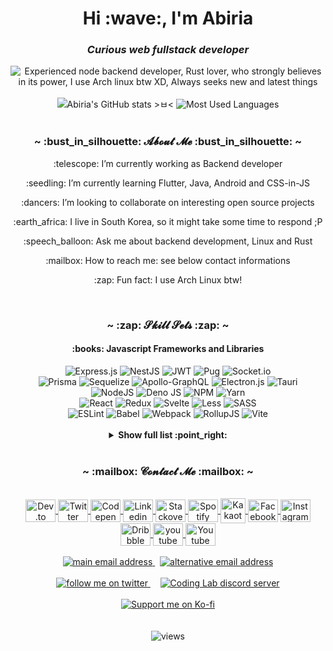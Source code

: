 <h1 align="center">Hi :wave:, I'm Abiria</h1>
<h3 align="center"><em>Curious web fullstack developer</em></h3>
<div align="center">
    <img
        src="https://readme-typing-svg.herokuapp.com?font=Fira+Code&pause=1000&center=true&width=550&lines=Experienced+node+backend+developer;Rust+lover%2C+who+strongly+believes+in+its+power;I+use+Arch+linux+btw+XD;Always+seeks+new+and+latest+things"
        alt="Experienced node backend developer, Rust lover, who strongly believes in its power, I use Arch linux btw XD, Always seeks new and latest things"
    />
</div>
<br />
<div align="center">
    <picture>
        <!-- prettier-ignore-attribute -->
        <source
            media="(prefers-color-scheme: dark)"
            srcset="https://github-readme-stats.vercel.app/api?username=abiriadev&title_color=9e76df&text_color=b6c1ce&icon_color=ac89e3&bg_color=00000000&hide_border=true&show_icons=true&include_all_commits=true&count_private=true&custom_title=Abiria%27s%20GitHub%20stats%20%3E%E3%85%82%3C&card_width=400"
        />
        <!-- prettier-ignore-attribute -->
        <source
            media="(prefers-color-scheme: light)"
            srcset="https://github-readme-stats.vercel.app/api?username=abiriadev&title_color=9062da&icon_color=9e76df&bg_color=00000000&hide_border=true&show_icons=true&include_all_commits=true&count_private=true&custom_title=Abiria%27s%20GitHub%20stats%20%3E%E3%85%82%3C&card_width=400"
        />
        <!-- prettier-ignore-attribute -->
        <img
            alt="Abiria's GitHub stats >ㅂ<"
            src="https://github-readme-stats.vercel.app/api?username=abiriadev&title_color=9062da&icon_color=9e76df&bg_color=00000000&hide_border=true&show_icons=true&include_all_commits=true&count_private=true&custom_title=Abiria%27s%20GitHub%20stats%20%3E%E3%85%82%3C&card_width=400"
        />
    </picture>
    <picture>
        <!-- prettier-ignore-attribute -->
        <source
            media="(prefers-color-scheme: dark)"
            srcset="https://github-readme-stats.vercel.app/api/top-langs/?username=abiriadev&title_color=9e76df&text_color=b6c1ce&icon_color=ac89e3&bg_color=00000000&hide_border=true&langs_count=10&layout=compact"
        />
        <!-- prettier-ignore-attribute -->
        <source
            media="(prefers-color-scheme: light)"
            srcset="https://github-readme-stats.vercel.app/api/top-langs/?username=abiriadev&title_color=9062da&icon_color=9e76df&bg_color=00000000&hide_border=true&langs_count=10&layout=compact"
        />
        <!-- prettier-ignore-attribute -->
        <img
            alt="Most Used Languages"
            src="https://github-readme-stats.vercel.app/api/top-langs/?username=abiriadev&title_color=9062da&icon_color=9e76df&bg_color=00000000&hide_border=true&langs_count=10&layout=compact"
        />
    </picture>
</div>
<br />
<h3 align="center">~ :bust_in_silhouette: 𝓐𝓫𝓸𝓾𝓽 𝓜𝓮 :bust_in_silhouette: ~</h3>
<p align="center">:telescope: I’m currently working as Backend developer</p>
<p align="center">
    :seedling: I’m currently learning Flutter, Java, Android and CSS-in-JS
</p>
<p align="center">
    :dancers: I’m looking to collaborate on interesting open source projects
</p>
<p align="center">
    :earth_africa: I live in South Korea, so it might take some time to respond
    ;P
</p>
<p align="center">
    :speech_balloon: Ask me about backend development, Linux and Rust
</p>
<p align="center">:mailbox: How to reach me: see below contact informations</p>
<p align="center">:zap: Fun fact: I use Arch Linux btw!</p>
<br />
<h3 align="center">~ :zap: 𝓢𝓴𝓲𝓵𝓵 𝓢𝓮𝓽𝓼 :zap: ~</h3>
<h4 align="center">:books: Javascript Frameworks and Libraries</h4>
<div align="center">
    <img
        src="https://img.shields.io/badge/express.js-%23404d59.svg?style=for-the-badge&logo=express&logoColor=%2361DAFB"
        alt="Express.js"
    />
    <img
        src="https://img.shields.io/badge/nestjs-%23E0234E.svg?style=for-the-badge&logo=nestjs&logoColor=white"
        alt="NestJS"
    />
    <img
        src="https://img.shields.io/badge/JWT-black?style=for-the-badge&logo=JSON%20web%20tokens"
        alt="JWT"
    />
    <img
        src="https://img.shields.io/badge/Pug-FFF?style=for-the-badge&logo=pug&logoColor=A86454"
        alt="Pug"
    />
    <img
        src="https://img.shields.io/badge/Socket.io-black?style=for-the-badge&logo=socket.io&badgeColor=010101"
        alt="Socket.io"
    />
    <br />
    <img
        src="https://img.shields.io/badge/Prisma-3982CE?style=for-the-badge&logo=Prisma&logoColor=white"
        alt="Prisma"
    />
    <img
        src="https://img.shields.io/badge/Sequelize-52B0E7?style=for-the-badge&logo=Sequelize&logoColor=white"
        alt="Sequelize"
    />
    <img
        src="https://img.shields.io/badge/-ApolloGraphQL-311C87?style=for-the-badge&logo=apollo-graphql"
        alt="Apollo-GraphQL"
    />
    <img
        src="https://img.shields.io/badge/Electron-191970?style=for-the-badge&logo=Electron&logoColor=white"
        alt="Electron.js"
    />
    <img
        src="https://img.shields.io/badge/tauri-%2324C8DB.svg?style=for-the-badge&logo=tauri&logoColor=%23FFFFFF"
        alt="Tauri"
    />
    <br />
    <img
        src="https://img.shields.io/badge/node.js-6DA55F?style=for-the-badge&logo=node.js&logoColor=white"
        alt="NodeJS"
    />
    <img
        src="https://img.shields.io/badge/deno%20js-000000?style=for-the-badge&logo=deno&logoColor=white"
        alt="Deno JS"
    />
    <img
        src="https://img.shields.io/badge/NPM-%23000000.svg?style=for-the-badge&logo=npm&logoColor=white"
        alt="NPM"
    />
    <img
        src="https://img.shields.io/badge/yarn-%232C8EBB.svg?style=for-the-badge&logo=yarn&logoColor=white"
        alt="Yarn"
    />
    <br />
    <img
        src="https://img.shields.io/badge/react-%2320232a.svg?style=for-the-badge&logo=react&logoColor=%2361DAFB"
        alt="React"
    />
    <img
        src="https://img.shields.io/badge/redux-%23593d88.svg?style=for-the-badge&logo=redux&logoColor=white"
        alt="Redux"
    />
    <img
        src="https://img.shields.io/badge/svelte-%23f1413d.svg?style=for-the-badge&logo=svelte&logoColor=white"
        alt="Svelte"
    />
    <img
        src="https://img.shields.io/badge/less-2B4C80?style=for-the-badge&logo=less&logoColor=white"
        alt="Less"
    />
    <img
        src="https://img.shields.io/badge/SASS-hotpink.svg?style=for-the-badge&logo=SASS&logoColor=white"
        alt="SASS"
    />
    <br />
    <img
        src="https://img.shields.io/badge/ESLint-4B3263?style=for-the-badge&logo=eslint&logoColor=white"
        alt="ESLint"
    />
    <img
        src="https://img.shields.io/badge/Babel-F9DC3e?style=for-the-badge&logo=babel&logoColor=black"
        alt="Babel"
    />
    <img
        src="https://img.shields.io/badge/webpack-%238DD6F9.svg?style=for-the-badge&logo=webpack&logoColor=black"
        alt="Webpack"
    />
    <img
        src="https://img.shields.io/badge/RollupJS-ef3335?style=for-the-badge&logo=rollup.js&logoColor=white"
        alt="RollupJS"
    />
    <img
        src="https://img.shields.io/badge/vite-%23646CFF.svg?style=for-the-badge&logo=vite&logoColor=white"
        alt="Vite"
    />
</div>
<br />
<details>
    <summary align="center"><b>Show full list :point_right:</b></summary>
    <h4 align="center">:floppy_disk: Databases</h4>
    <div align="center">
        <img
            src="https://img.shields.io/badge/mysql-%2300f.svg?style=for-the-badge&logo=mysql&logoColor=white"
            alt="MySQL"
        />
        <img
            src="https://img.shields.io/badge/sqlite-%2307405e.svg?style=for-the-badge&logo=sqlite&logoColor=white"
            alt="SQLite"
        />
        <img
            src="https://img.shields.io/badge/MongoDB-%234ea94b.svg?style=for-the-badge&logo=mongodb&logoColor=white"
            alt="MongoDB"
        />
        <br />
        <img
            src="https://img.shields.io/badge/postgres-%23316192.svg?style=for-the-badge&logo=postgresql&logoColor=white"
            alt="Postgres"
        />
        <img
            src="https://img.shields.io/badge/redis-%23DD0031.svg?style=for-the-badge&logo=redis&logoColor=white"
            alt="Redis"
        />
        <img
            src="https://img.shields.io/badge/MariaDB-003545?style=for-the-badge&logo=mariadb&logoColor=white"
            alt="MariaDB"
        />
    </div>
    <h4 align="center">:test_tube: Testing</h4>
    <div align="center">
        <img
            src="https://img.shields.io/badge/jasmine-%238A4182.svg?style=for-the-badge&logo=jasmine&logoColor=white"
            alt="Jasmine"
        />
        <img
            src="https://img.shields.io/badge/-jest-%23C21325?style=for-the-badge&logo=jest&logoColor=white"
            alt="Jest"
        />
        <img
            src="https://img.shields.io/badge/-mocha-%238D6748?style=for-the-badge&logo=mocha&logoColor=white"
            alt="Mocha"
        />
        <img
            src="https://img.shields.io/badge/-selenium-%43B02A?style=for-the-badge&logo=selenium&logoColor=white"
            alt="Selenium"
        />
        <br />
        <img
            src="https://img.shields.io/badge/-TestingLibrary-%23E33332?style=for-the-badge&logo=testing-library&logoColor=white"
            alt="Testing-Library"
        />
        <img
            src="https://img.shields.io/badge/Insomnia-black?style=for-the-badge&logo=insomnia&logoColor=5849BE"
            alt="Insomnia"
        />
        <img
            src="https://img.shields.io/badge/Postman-FF6C37?style=for-the-badge&logo=postman&logoColor=white"
            alt="Postman"
        />
    </div>
    <h4 align="center">:clipboard: Languages</h4>
    <div align="center">
        <img
            src="https://img.shields.io/badge/c-%2300599C.svg?style=for-the-badge&logo=c&logoColor=white"
            alt="C"
        />
        <img
            src="https://img.shields.io/badge/c%23-%23239120.svg?style=for-the-badge&logo=c-sharp&logoColor=white"
            alt="C#"
        />
        <img
            src="https://img.shields.io/badge/dart-%230175C2.svg?style=for-the-badge&logo=dart&logoColor=white"
            alt="Dart"
        />
        <img
            src="https://img.shields.io/badge/python-3670A0?style=for-the-badge&logo=python&logoColor=ffdd54"
            alt="Python"
        />
        <img
            src="https://img.shields.io/badge/rust-%23000000.svg?style=for-the-badge&logo=rust&logoColor=white"
            alt="Rust"
        />
        <br />
        <img
            src="https://img.shields.io/badge/html5-%23E34F26.svg?style=for-the-badge&logo=html5&logoColor=white"
            alt="HTML5"
        />
        <img
            src="https://img.shields.io/badge/css3-%231572B6.svg?style=for-the-badge&logo=css3&logoColor=white"
            alt="CSS3"
        />
        <img
            src="https://img.shields.io/badge/javascript-%23323330.svg?style=for-the-badge&logo=javascript&logoColor=%23F7DF1E"
            alt="JavaScript"
        />
        <img
            src="https://img.shields.io/badge/typescript-%23007ACC.svg?style=for-the-badge&logo=typescript&logoColor=white"
            alt="TypeScript"
        />
        <br />
        <img
            src="https://img.shields.io/badge/-GraphQL-E10098?style=for-the-badge&logo=graphql&logoColor=white"
            alt="GraphQL"
        />
        <img
            src="https://img.shields.io/badge/-Julia-9558B2?style=for-the-badge&logo=julia&logoColor=white"
            alt="Julia"
        />
        <img
            src="https://img.shields.io/badge/markdown-%23000000.svg?style=for-the-badge&logo=markdown&logoColor=white"
            alt="Markdown"
        />
        <img
            src="https://img.shields.io/badge/latex-%23008080.svg?style=for-the-badge&logo=latex&logoColor=white"
            alt="LaTeX"
        />
        <br />
        <img
            src="https://img.shields.io/badge/shell_script-%23121011.svg?style=for-the-badge&logo=gnu-bash&logoColor=white"
            alt="Shell Script"
        />
        <img
            src="https://img.shields.io/badge/lua-%232C2D72.svg?style=for-the-badge&logo=lua&logoColor=white"
            alt="Lua"
        />
        <img
            src="https://img.shields.io/badge/perl-%2339457E.svg?style=for-the-badge&logo=perl&logoColor=white"
            alt="Perl"
        />
    </div>
    <h4 align="center">:cloud: Cloud Computing, SaaS and DevOps</h4>
    <div align="center">
        <img
            src="https://img.shields.io/badge/AWS-%23FF9900.svg?style=for-the-badge&logo=amazon-aws&logoColor=white"
            alt="AWS"
        />
        <img
            src="https://img.shields.io/badge/GoogleCloud-%234285F4.svg?style=for-the-badge&logo=google-cloud&logoColor=white"
            alt="Google Cloud"
        />
        <img
            src="https://img.shields.io/badge/Cloudflare-F38020?style=for-the-badge&logo=Cloudflare&logoColor=white"
            alt="Cloudflare"
        />
        <img
            src="https://img.shields.io/badge/firebase-%23039BE5.svg?style=for-the-badge&logo=firebase"
            alt="Firebase"
        />
        <br />
        <img
            src="https://img.shields.io/badge/heroku-%23430098.svg?style=for-the-badge&logo=heroku&logoColor=white"
            alt="Heroku"
        />
        <img
            src="https://img.shields.io/badge/netlify-%23000000.svg?style=for-the-badge&logo=netlify&logoColor=#00C7B7"
            alt="Netlify"
        />
        <img
            src="https://img.shields.io/badge/vercel-%23000000.svg?style=for-the-badge&logo=vercel&logoColor=white"
            alt="Vercel"
        />
        <img
            src="https://img.shields.io/badge/github%20actions-%232671E5.svg?style=for-the-badge&logo=githubactions&logoColor=white"
            alt="GitHub Actions"
        />
        <br />
        <img
            src="https://img.shields.io/badge/travis%20ci-%232B2F33.svg?style=for-the-badge&logo=travis&logoColor=white"
            alt="TravisCI"
        />
        <img
            src="https://img.shields.io/badge/docker-%230db7ed.svg?style=for-the-badge&logo=docker&logoColor=white"
            alt="Docker"
        />
        <img
            src="https://img.shields.io/badge/kubernetes-%23326ce5.svg?style=for-the-badge&logo=kubernetes&logoColor=white"
            alt="Kubernetes"
        />
    </div>
    <h4 align="center">:computer: IDEs and Editors</h4>
    <div align="center">
        <img
            src="https://img.shields.io/badge/CLion-black?style=for-the-badge&logo=clion&logoColor=white"
            alt="CLion"
        />
        <img
            src="https://img.shields.io/badge/webstorm-143?style=for-the-badge&logo=webstorm&logoColor=white&color=black"
            alt="WebStorm"
        />
        <img
            src="https://img.shields.io/badge/VIM-%2311AB00.svg?style=for-the-badge&logo=vim&logoColor=white"
            alt="Vim"
        />
        <img
            src="https://img.shields.io/badge/NeoVim-%2357A143.svg?&style=for-the-badge&logo=neovim&logoColor=white"
            alt="Neovim"
        />
        <br />
        <img
            src="https://img.shields.io/badge/IntelliJIDEA-000000.svg?style=for-the-badge&logo=intellij-idea&logoColor=white"
            alt="IntelliJ IDEA"
        />
        <img
            src="https://img.shields.io/badge/jupyter-%23FA0F00.svg?style=for-the-badge&logo=jupyter&logoColor=white"
            alt="Jupyter Notebook"
        />
        <img
            src="https://img.shields.io/badge/Visual%20Studio%20Code-0078d7.svg?style=for-the-badge&logo=visual-studio-code&logoColor=white"
            alt="Visual Studio Code"
        />
    </div>
    <h4 align="center">:control_knobs: Operating Systems I have used</h4>
    <div align="center">
        <img
            src="https://img.shields.io/badge/Arch%20Linux-1793D1?logo=arch-linux&logoColor=fff&style=for-the-badge"
            alt="Arch"
        />
        <img
            src="https://img.shields.io/badge/Manjaro-35BF5C?style=for-the-badge&logo=Manjaro&logoColor=white"
            alt="Manjaro"
        />
        <img
            src="https://img.shields.io/badge/Alpine_Linux-%230D597F.svg?style=for-the-badge&logo=alpine-linux&logoColor=white"
            alt="Alpine Linux"
        />
        <br />
        <img
            src="https://img.shields.io/badge/-MX%20Linux-%23000000?style=for-the-badge&logo=MXlinux&logoColor=white"
            alt="MX Linux"
        />
        <img
            src="https://img.shields.io/badge/Deepin-007CFF?style=for-the-badge&logo=deepin&logoColor=white"
            alt="Deepin"
        />
        <img
            src="https://img.shields.io/badge/Ubuntu-E95420?style=for-the-badge&logo=ubuntu&logoColor=white"
            alt="Ubuntu"
        />
        <img
            src="https://img.shields.io/badge/-KUbuntu-%230079C1?style=for-the-badge&logo=kubuntu&logoColor=white"
            alt="Kubuntu"
        />
        <img
            src="https://img.shields.io/badge/-Lubuntu-%230065C2?style=for-the-badge&logo=lubuntu&logoColor=white"
            alt="Lubuntu"
        />
        <br />
        <img
            src="https://img.shields.io/badge/Pop!_OS-48B9C7?style=for-the-badge&logo=Pop!_OS&logoColor=white"
            alt="Pop!\_OS"
        />
        <img
            src="https://img.shields.io/badge/Tails%20-56347C?&style=for-the-badge&logo=tails&logoColor=white"
            alt="Tails"
        />
        <img
            src="https://img.shields.io/badge/Windows-0078D6?style=for-the-badge&logo=windows&logoColor=white"
            alt="Windows"
        />
        <img
            src="https://img.shields.io/badge/chrome%20os-3d89fc?style=for-the-badge&logo=google%20chrome&logoColor=white"
            alt="Chrome OS"
        />
    </div>
    <h4 align="center">:rainbow: Collaboration Tools, Design, Etc</h4>
    <div align="center">
        <img
            src="https://img.shields.io/badge/Notion-%23000000.svg?style=for-the-badge&logo=notion&logoColor=white"
            alt="Notion"
        />
        <img
            src="https://img.shields.io/badge/Trello-%23026AA7.svg?style=for-the-badge&logo=Trello&logoColor=white"
            alt="Trello"
        />
        <img
            src="https://img.shields.io/badge/figma-%23F24E1E.svg?style=for-the-badge&logo=figma&logoColor=white"
            alt="Figma"
        />
        <img
            src="https://img.shields.io/badge/Inkscape-e0e0e0?style=for-the-badge&logo=inkscape&logoColor=080A13"
            alt="Inkscape"
        />
        <br />
        <img
            src="https://img.shields.io/badge/-Swagger-%23Clojure?style=for-the-badge&logo=swagger&logoColor=white"
            alt="Swagger"
        />
        <img
            src="https://img.shields.io/badge/Flutter-%2302569B.svg?style=for-the-badge&logo=Flutter&logoColor=white"
            alt="Flutter"
        />
        <img
            src="https://img.shields.io/badge/nginx-%23009639.svg?style=for-the-badge&logo=nginx&logoColor=white"
            alt="Nginx"
        />
        <img
            src="https://img.shields.io/badge/XFCE-%232284F2.svg?style=for-the-badge&logo=xfce&logoColor=white"
            alt="XFCE"
        />
    </div>
</details>
<br />
<h3 align="center">~ :mailbox: 𝓒𝓸𝓷𝓽𝓪𝓬𝓽 𝓜𝓮 :mailbox: ~</h3>
<br />
<div align="center">
    <a href="https://dev.to/abiria" target="blank">
        <img
            align="center"
            src="https://cdn.jsdelivr.net/npm/simple-icons@3.0.1/icons/dev-dot-to.svg"
            alt="Dev.to"
            height="36"
            width="48"
        />
    </a>
    <a href="https://twitter.com/abiria14" target="blank">
        <img
            align="center"
            src="https://raw.githubusercontent.com/rahuldkjain/github-profile-readme-generator/master/src/images/icons/Social/twitter.svg"
            alt="Twitter"
            height="36"
            width="48"
        />
    </a>
    <a href="https://codepen.io/abiriadev" target="blank">
        <img
            align="center"
            src="https://raw.githubusercontent.com/rahuldkjain/github-profile-readme-generator/master/src/images/icons/Social/codepen.svg"
            alt="Codepen"
            height="36"
            width="48"
        />
    </a>
    <a href="https://linkedin.com/in/hunee-park-0a1144215" target="blank">
        <img
            align="center"
            src="https://raw.githubusercontent.com/rahuldkjain/github-profile-readme-generator/master/src/images/icons/Social/linked-in-alt.svg"
            alt="Linkedin"
            height="36"
            width="48"
        />
    </a>
    <a href="https://stackoverflow.com/users/16246435" target="blank">
        <img
            align="center"
            src="https://raw.githubusercontent.com/rahuldkjain/github-profile-readme-generator/master/src/images/icons/Social/stack-overflow.svg"
            alt="Stackoverflow"
            height="36"
            width="48"
        />
    </a>
    <a
        href="https://open.spotify.com/user/fpfkn9dn9kw6lqg2ot9vme5q9"
        target="blank"
    >
        <img
            align="center"
            src="https://raw.githubusercontent.com/rahuldkjain/github-profile-readme-generator/master/src/images/icons/Social/spotify.svg"
            alt="Spotify"
            height="36"
            width="48"
        />
    </a>
    <a href="https://open.kakao.com/me/abiriadev" target="blank">
        <img
            align="center"
            src="https://t1.kakaocdn.net/kakaocorp/kakaocorp/admin/service/453a624d017900001.png"
            alt="Kakaotalk open profile"
            height="40"
            width="40"
        />
    </a>
    <a href="https://fb.com/100052119653000" target="blank">
        <img
            align="center"
            src="https://raw.githubusercontent.com/rahuldkjain/github-profile-readme-generator/master/src/images/icons/Social/facebook.svg"
            alt="Facebook"
            height="36"
            width="48"
        />
    </a>
    <a href="https://instagram.com/abiria.dev" target="blank">
        <img
            align="center"
            src="https://raw.githubusercontent.com/rahuldkjain/github-profile-readme-generator/master/src/images/icons/Social/instagram.svg"
            alt="Instagram"
            height="36"
            width="48"
        />
    </a>
    <a href="https://dribbble.com/abiria" target="blank">
        <img
            align="center"
            src="https://raw.githubusercontent.com/rahuldkjain/github-profile-readme-generator/master/src/images/icons/Social/dribbble.svg"
            alt="Dribbble"
            height="36"
            width="48"
        />
    </a>
    <a
        href="https://www.youtube.com/channel/UCKLXLD6E_omTZLZEbwZ7n8w"
        target="blank"
    >
        <img
            align="center"
            src="https://raw.githubusercontent.com/rahuldkjain/github-profile-readme-generator/master/src/images/icons/Social/youtube.svg"
            alt="youtube channel"
            height="36"
            width="48"
        />
    </a>
    <a href="https://www.reddit.com/user/Abiriadev" target="blank">
        <img
            align="center"
            src="https://raw.githubusercontent.com/rahuldkjain/github-profile-readme-generator/master/src/images/icons/Social/reddit.svg"
            alt="Youtube channel"
            height="36"
            width="48"
        />
    </a>
</div>
<br />
<div align="center">
    <a href="mailto:oro3673@gmail.com" target="_blank">
        <img
            src="https://img.shields.io/badge/oro3673@gmail.com-D14836?style=flat-square&logo=gmail&logoColor=white"
            alt="main email address"
        />
    </a>
    &nbsp;
    <a href="mailto:abiria.dev@gmail.com" target="_blank">
        <img
            src="https://img.shields.io/badge/abiria.dev@gmail.com-A0A0A0?style=flat-square&logo=Gmail&logoColor=white"
            alt="alternative email address"
        />
    </a>
</div>
<br />
<div align="center">
    <a href="https://twitter.com/abiria14" target="_blank">
        <img
            src="https://img.shields.io/twitter/follow/Abiria14?color=%231DA1F2&logo=twitter&style=for-the-badge"
            alt="follow me on twitter"
        />
    </a>
    &nbsp;&nbsp;&nbsp;
    <a href="https://discord.gg/GJqXUsp3Hp" target="_blank">
        <img
            alt="Coding Lab discord server"
            src="https://img.shields.io/discord/687271752224735233?color=%235865F2&label=discord&logo=discord&style=for-the-badge&labelColor=5865F2&logoColor=ffffff"
        />
    </a>
</div>
<br />
<div align="center">
    <a href="https://ko-fi.com/abiria">
        <img
            src="https://ko-fi.com/img/githubbutton_sm.svg"
            alt="Support me on Ko-fi"
            data-canonical-src="https://ko-fi.com/img/githubbutton_sm.svg"
            style="max-width: 100%"
        />
    </a>
</div>
<br />
<br />
<div align="center">
    <img
        src="https://hits.seeyoufarm.com/api/count/incr/badge.svg?url=https%3A%2F%2Fgithub.com%2Fabiriadev&count_bg=%239E76DF&title_bg=%23444444&icon=github.svg&icon_color=%23E7E7E7&title=visitors&edge_flat=true"
        alt="views"
    />
</div>
